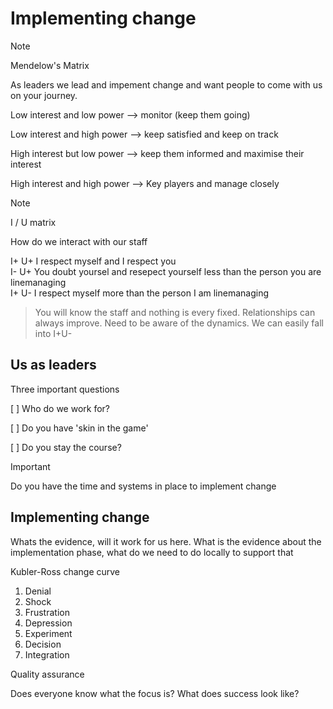 # Implementing change

> [!NOTE]
Mendelow's Matrix

As leaders we lead and impement change and want people to come with us on your journey.

Low interest and low power --> monitor (keep them going)

Low interest and high power --> keep satisfied and keep on track

High interest but low power --> keep them informed and maximise their interest

High interest and high power --> Key players and manage closely

> [!NOTE]
I / U matrix

How do we interact with our staff
<p>I+ U+ I respect myself and I respect you <br>
I- U+ You doubt yoursel and resepect yourself less than the person you are linemanaging <br>
I+ U- I respect myself more than the person I am linemanaging 
</p>


> <p>You will know the staff and nothing is every fixed.  Relationships can always improve.  Need to be aware of the dynamics. We can easily fall into I+U- </p>

## Us as leaders

Three important questions

[ ] Who do we work for?

[ ] Do you have 'skin in the game'

[ ] Do you stay the course?

> [!IMPORTANT]
Do you have the time and systems in place to implement change


## Implementing change

Whats the evidence, will it work for us here.
What is the evidence about the implementation phase, what do we need to do locally to support that

Kubler-Ross change curve
1. Denial
2. Shock
3. Frustration
4. Depression
5. Experiment
6. Decision
7. Integration

Quality assurance

Does everyone know what the focus is?
What does success look like?

